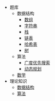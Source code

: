 * 题库
  * 数据结构
    * [数组](question-bank/array/)
    * [字符串](question-bank/string/)
    * [栈](question-bank/stack/)
    * [链表](question-bank/linked-list/)
    * [哈希表](question-bank/hash-table/)
    * [树](question-bank/tree/)
  * 算法
    * [广度优先搜索](question-bank/breadth-first-search/)
    * [动态规划](question-bank/dynamic-programming/)
  * [数学](question-bank/math/)
* 理论知识
  * [数据结构](theory/data-structure/)
  * [算法](theory/algorithm/)

